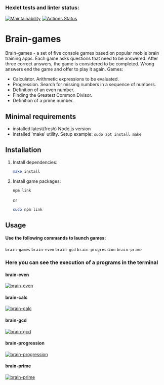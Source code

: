 ### Hexlet tests and linter status:

[![Maintainability](https://api.codeclimate.com/v1/badges/03c29d1ef2f5a3d77166/maintainability)](https://codeclimate.com/github/expant/frontend-project-44/maintainability)
[![Actions Status](https://github.com/expant/frontend-project-44/workflows/hexlet-check/badge.svg)](https://github.com/expant/frontend-project-44/actions)

# Brain-games

Brain-games - a set of five console games based on popular mobile brain training apps. Each game asks questions that need to be answered. After three correct answers, the game is considered to be completed. Wrong answers end the game and offer to play it again. Games:

* Calculator. Arithmetic expressions to be evaluated.
* Progression. Search for missing numbers in a sequence of numbers.
* Definition of an even number.
* Finding the Greatest Common Divisor.
* Definition of a prime number.

## Minimal requirements

* installed latest(fresh) Node.js version
* installed 'make' utility. 
    Setup example:
    `sudo apt install make`

## Installation

1.  Install dependencies: 
    ```sh
    make install
    ```
1.  Install game packages: 
    ```sh
    npm link
    ``` 
    or 
    ```sh
    sudo npm link
    ```

## Usage

#### Use the following commands to launch games:
`brain-games` `brain-even` `brain-gcd` `brain-progression` `brain-prime`

### Here you can see the execution of a programs in the terminal


#### brain-even
[![brain-even](https://asciinema.org/a/gICEWsdfxkpr4yx5S71gT21Mk.svg)](https://asciinema.org/a/gICEWsdfxkpr4yx5S71gT21Mk)

#### brain-calc
[![brain-calc](https://asciinema.org/a/UJ4C9U51zqGFC45HSfs3dwvOO.svg)](https://asciinema.org/a/UJ4C9U51zqGFC45HSfs3dwvOO)

#### brain-gcd
[![brain-gcd](https://asciinema.org/a/IiMdTkjmVuo9RstVJNMStykPT.svg)](https://asciinema.org/a/IiMdTkjmVuo9RstVJNMStykPT)

#### brain-progression
[![brain-progression](https://asciinema.org/a/vcQk47ejOx5NiLwFgkwrBeq9F.svg)](https://asciinema.org/a/vcQk47ejOx5NiLwFgkwrBeq9F)

#### brain-prime
[![brain-prime](https://asciinema.org/a/5jfcRddoSc15vOVzw5toEUhaB.svg)](https://asciinema.org/a/5jfcRddoSc15vOVzw5toEUhaB)
